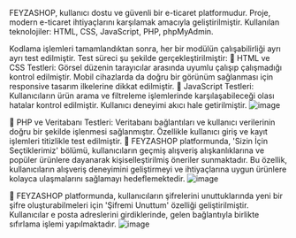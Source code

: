 FEYZASHOP, kullanıcı dostu ve güvenli bir e-ticaret platformudur.
Proje, modern e-ticaret ihtiyaçlarını karşılamak amacıyla geliştirilmiştir.
Kullanılan teknolojiler: HTML, CSS, JavaScript, PHP, phpMyAdmin.

Kodlama işlemleri tamamlandıktan sonra, her bir modülün çalışabilirliği ayrı ayrı 
test edilmiştir. Test süreci şu şekilde gerçekleştirilmiştir: 
 HTML ve CSS Testleri: Görsel düzenin tarayıcılar arasında uyumlu çalışıp 
çalışmadığı kontrol edilmiştir. Mobil cihazlarda da doğru bir görünüm sağlanması 
için responsive tasarım ilkelerine dikkat edilmiştir. 
 JavaScript Testleri: Kullanıcıların ürün arama ve filtreleme işlemlerinde 
karşılaşabileceği olası hatalar kontrol edilmiştir. Kullanıcı deneyimi akıcı hale 
getirilmiştir. 
![image](https://github.com/user-attachments/assets/ad35e624-2e53-4540-a699-e5f4436c38f5)

 PHP ve Veritabanı Testleri: Veritabanı bağlantıları ve kullanıcı verilerinin 
doğru bir şekilde işlenmesi sağlanmıştır. Özellikle kullanıcı giriş ve kayıt 
işlemleri titizlikle test edilmiştir. 
 FEYZASHOP platformunda, 'Sizin İçin Seçtiklerimiz' bölümü, kullanıcıların 
geçmiş alışveriş alışkanlıklarına ve popüler ürünlere dayanarak kişiselleştirilmiş 
öneriler sunmaktadır. Bu özellik, kullanıcıların alışveriş deneyimini geliştirmeyi 
ve ihtiyaçlarına uygun ürünlere kolayca ulaşmalarını sağlamayı hedeflemektedir. 
![image](https://github.com/user-attachments/assets/b6b849ec-a3fd-4987-8091-757391b56e4a)

 FEYZASHOP platformunda, kullanıcıların şifrelerini unuttuklarında yeni bir şifre 
oluşturabilmeleri için 'Şifremi Unuttum' özelliği geliştirilmiştir. Kullanıcılar e
posta adreslerini girdiklerinde, gelen bağlantıyla birlikte sıfırlama işlemi 
yapılmaktadır. 
![image](https://github.com/user-attachments/assets/9a294278-317a-4bb5-954d-70ad38899291)




